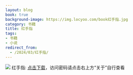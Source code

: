 ```yaml
---
layout: blog
book: true
background-image: https://img.locyoo.com/book红手指.jpg
category: 书籍
title: 红手指
tags:
- 书籍
- 小说
redirect_from:
  - /2024/03/红手指/
---
```

![](https://img.locyoo.com/book红手指.jpg)
红手指: <a name = "ref1" href="https://url18.ctfile.com/f/50983618-1377657959-fc436f?p=3619">点击下载</a>，访问密码请点击右上方“关于”自行查看